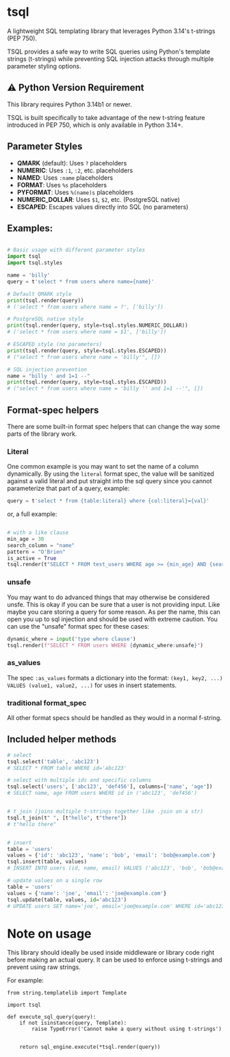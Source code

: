# tsql

A lightweight SQL templating library that leverages Python 3.14's t-strings (PEP 750).

TSQL provides a safe way to write SQL queries using Python's template strings (t-strings) while preventing SQL injection attacks through multiple parameter styling options.

## ⚠️ Python Version Requirement
This library requires Python 3.14b1 or newer.

TSQL is built specifically to take advantage of the new t-string feature introduced in PEP 750, which is only available in Python 3.14+.


## Parameter Styles

- **QMARK** (default): Uses `?` placeholders
- **NUMERIC**: Uses `:1`, `:2`, etc. placeholders  
- **NAMED**: Uses `:name` placeholders
- **FORMAT**: Uses `%s` placeholders
- **PYFORMAT**: Uses `%(name)s` placeholders
- **NUMERIC_DOLLAR**: Uses `$1`, `$2`, etc. (PostgreSQL native)
- **ESCAPED**: Escapes values directly into SQL (no parameters)

## Examples:

```python

# Basic usage with different parameter styles
import tsql
import tsql.styles

name = 'billy'
query = t'select * from users where name={name}'

# Default QMARK style
print(tsql.render(query))
# ('select * from users where name = ?', ['billy'])

# PostgreSQL native style
print(tsql.render(query, style=tsql.styles.NUMERIC_DOLLAR))
# ('select * from users where name = $1', ['billy'])

# ESCAPED style (no parameters)
print(tsql.render(query, style=tsql.styles.ESCAPED))
# ("select * from users where name = 'billy'", [])

# SQL injection prevention
name = "billy ' and 1=1 --"
print(tsql.render(query, style=tsql.styles.ESCAPED))
# ("select * from users where name = 'billy '' and 1=1 --'", [])

```

## Format-spec helpers

There are some built-in format spec helpers that can change the way some 
parts of the library work. 

### Literal 
One common example is you may want to set the name
of a column dynamically. By using the `literal` format spec, the value will
be sanitized against a valid literal and put straight into the sql query since 
you cannot parameterize that part of a query, example:

```python
query = t'select * from {table:literal} where {col:literal}={val}'
```

or, a full example:
```python

# with a like clause
min_age = 30
search_column = "name"
pattern = "O'Brien"
is_active = True
tsql.render(t"SELECT * FROM test_users WHERE age >= {min_age} AND {search_column:literal} LIKE '%' || {pattern} || '%' AND active = {is_active}")
```

### unsafe
You may want to do advanced things that may otherwise be considered unsfe. 
This is okay if you can be sure that a user is not providing input. Like maybe
you care storing a query for some reason.
As per the name, this can open you up to sql injection and should be used with 
extreme caution.
You can use the "unsafe" format spec for these
cases:
```python
dynamic_where = input('type where clause')
tsql.render(f"SELECT * FROM users WHERE {dynamic_where:unsafe}")
```

### as_values

The spec `:as_values` formats a dictionary into the format:
`(key1, key2, ...) VALUES (value1, value2, ...)` for uses in insert statements.

### traditional format_spec

All other format specs should be handled as they would in a normal f-string. 

## Included helper methods

```python
# select
tsql.select('table', 'abc123')
# SELECT * FROM table WHERE id='abc123'

# select with multiple ids and specific columns
tsql.select('users', ['abc123', 'def456'], columns=['name', 'age'])
# SELECT name, age FROM users WHERE id in ('abc123', 'def456')


# t_join (joins multiple t-strings together like .join on a str)
tsql.t_join(t" ", [t"hello", t"there"])
# t"hello there"


# insert
table = 'users'
values = {'id': 'abc123', 'name': 'bob', 'email': 'bob@example.com'}
tsql.insert(table, values)
# INSERT INTO users (id, name, email) VALUES ('abc123', 'bob', 'bob@example.com')

# update values on a single row
table = 'users'
values = {'name': 'joe', 'email': 'joe@example.com'}
tsql.update(table, values, id='abc123')
# UPDATE users SET name='joe', email='joe@example.com' WHERE id='abc123'
```

# Note on usage

This library should ideally be used inside middleware or library code
right before making an actual query. It can be used to enforce
using t-strings and prevent using raw strings.

For example:

```
from string.templatelib import Template

import tsql

def execute_sql_query(query):
    if not isinstance(query, Template):
        raise TypeError('Cannot make a query without using t-strings')
        
    
    return sql_engine.execute(*tsql.render(query))

```